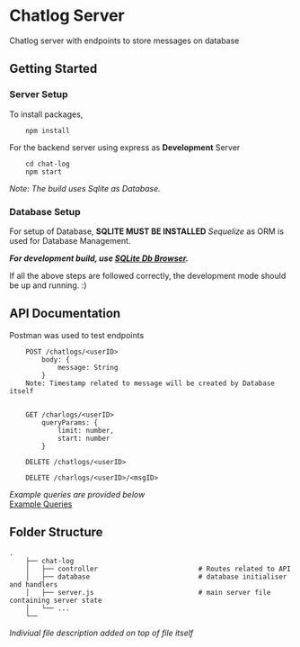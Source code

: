 # Chatlog Server
Chatlog server with endpoints to store messages on database

## Getting Started
### Server Setup
To install packages, 
```
    npm install
```
For the backend server using express as **Development** Server
```
    cd chat-log
    npm start
```
*Note: The build uses Sqlite as Database.*

### Database Setup
For setup of Database, **SQLITE MUST BE INSTALLED**
*Sequelize* as ORM is used for Database Management.

***For development build, use [SQLite Db Browser](https://sqlitebrowser.org/).***

If all the above steps are followed correctly, the development mode should be up and running. :)

## API Documentation
Postman was used to test endpoints
```
    POST /chatlogs/<userID>
        body: {
            message: String
        }
    Note: Timestamp related to message will be created by Database itself


    GET /charlogs/<userID>
        queryParams: {
            limit: number,
            start: number
        }

    DELETE /chatlogs/<userID>

    DELETE /charlogs/<userID>/<msgID>

```

_Example queries are provided below_ <br/>
[Example Queries](https://imgur.com/a/pbrQSnq)

## Folder Structure
```
.
    ├── chat-log
    │   ├── controller                         # Routes related to API
    │   ├── database                           # database initialiser and handlers
    │   ├── server.js                          # main server file containing server state
    │   └── ...   
    └──      
```
_Indiviual file description added on top of file itself_
